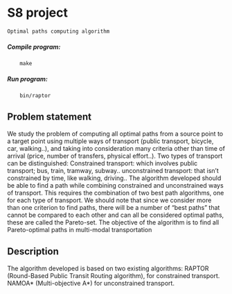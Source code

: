 # S8 project
	Optimal paths computing algorithm

##### Compile program:

		make
  
##### Run program:

		bin/raptor

## Problem statement

We study the problem of computing all optimal paths from a source point to a target point using multiple ways of transport (public transport, bicycle, car, walking..), and taking into consideration many criteria other than time of arrival (price, number of transfers, physical effort..). 
Two types of transport can be distinguished:
Constrained transport: which involves public transport; bus, train, tramway, subway..
unconstrained transport:  that isn’t constrained by time, like walking, driving..
The algorithm developed should be able to find a path while combining constrained and unconstrained ways of transport. This requires the combination of two best path algorithms, one for each type of transport. 
We should note that since we consider more than one criterion to find paths, there will be a number of  “best paths” that cannot be compared to each other and can all be considered optimal paths, these are called the Pareto-set. The objective of the algorithm is to find all Pareto-optimal paths in multi-modal transportation

## Description
The algorithm developed is based on two existing algorithms:
RAPTOR (Round-Based Public Transit Routing algorithm), for constrained transport. 
NAMOA* (Multi-objective A*) for unconstrained transport.
